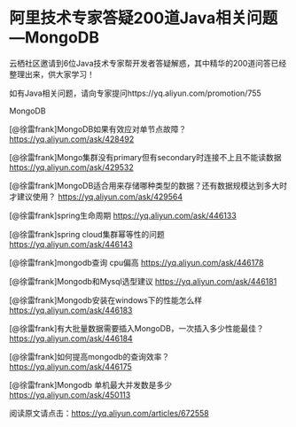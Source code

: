 # 阿里技术专家答疑200道Java相关问题—MongoDB

云栖社区邀请到6位Java技术专家帮开发者答疑解惑，其中精华的200道问答已经整理出来，供大家学习！

如有Java相关问题，请向专家提问https://yq.aliyun.com/promotion/755

MongoDB

[@徐雷frank]MongoDB如果有效应对单节点故障？ 
https://yq.aliyun.com/ask/428492

[@徐雷frank]Mongo集群没有primary但有secondary时连接不上且不能读数据 
https://yq.aliyun.com/ask/429532

[@徐雷frank]MongoDB适合用来存储哪种类型的数据？还有数据规模达到多大时才建议使用？ 
https://yq.aliyun.com/ask/429564

[@徐雷frank]spring生命周期 
https://yq.aliyun.com/ask/446133

[@徐雷frank]spring cloud集群幂等性的问题 
https://yq.aliyun.com/ask/446143

[@徐雷frank]mongodb查询 cpu偏高 
https://yq.aliyun.com/ask/446178

[@徐雷frank]Mongodb和Mysql选型建议 
https://yq.aliyun.com/ask/446181

[@徐雷frank]Mongodb安装在windows下的性能怎么样 
https://yq.aliyun.com/ask/446183

[@徐雷frank]有大批量数据需要插入MongoDB，一次插入多少性能最佳？ 
https://yq.aliyun.com/ask/446184

[@徐雷frank]如何提高mongodb的查询效率？ 
https://yq.aliyun.com/ask/446175

[@徐雷frank]Mongodb 单机最大并发数是多少 
https://yq.aliyun.com/ask/450113

阅读原文请点击：https://yq.aliyun.com/articles/672558
